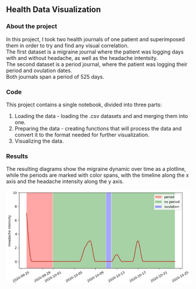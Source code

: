 ## Health Data Visualization

### About the project
In this project, I took two health journals of one patient and superimposed them in order to try and find any visual correlation. \
The first dataset is a migraine journal where the patient was logging days with and without headache, as well as the headache intentsity. \
The second dataset is a period journal, where the patient was logging their period and ovulation dates. \
Both journals span a period of 525 days.

### Code
This project contains a single notebook, divided into three parts:
1. Loading the data - loading the .csv datasets and and merging them into one.
2. Preparing the data - creating functions that will process the data and convert it to the format needed for further visualization.
3. Visualizing the data.

### Results
The resulting diagrams show the migraine dynamic over time as a plotline, while the periods are marked with color spans, with the timeline along the x axis and the headache intensity along the y axis.

![Sample diagram](diagram_example.png)
